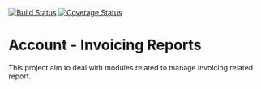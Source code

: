 [![Build Status](https://travis-ci.org/OCA/account-invoice-reporting.svg?branch=12.0)](https://travis-ci.org/OCA/account-invoice-reporting)
[![Coverage Status](https://coveralls.io/repos/OCA/account-invoice-reporting/badge.png?branch=12.0)](https://coveralls.io/r/OCA/account-invoice-reporting?branch=12.0)

Account - Invoicing Reports
===========================

This project aim to deal with modules related to manage invoicing related report.


